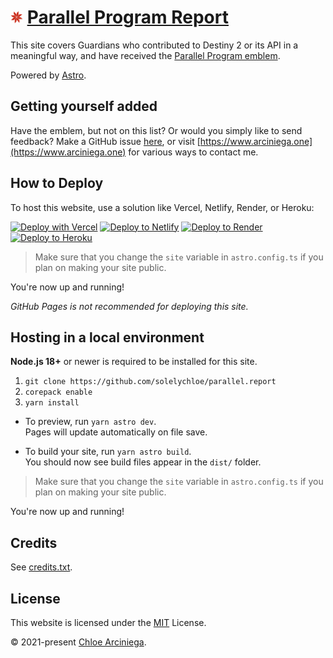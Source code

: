 # <img src="public/parallel.png" width="20" height="20" /> [Parallel Program Report](https://parallel.report)

This site covers Guardians who contributed to Destiny 2 or its API in a meaningful way, and have received the [Parallel Program emblem](https://destinyemblemcollector.com/emblem?id=3936625542).

Powered by [Astro](https://astro.build).

## Getting yourself added

Have the emblem, but not on this list? Or would you simply like to send feedback? Make a GitHub issue [here](https://github.com/solelychloe/parallel.report/issues/new?assignees=&labels=&template=parallel-program-request.md&title=Parallel+Program+Request), or visit [https://www.arciniega.one](https://www.arciniega.one) for various ways to contact me.

## How to Deploy

To host this website, use a solution like Vercel, Netlify, Render, or Heroku:

[![Deploy with Vercel](https://vercel.com/button)](https://vercel.com/new/clone?repository-url=https://github.com/solelychloe/parallel.report)
[![Deploy to Netlify](https://www.netlify.com/img/deploy/button.svg)](https://app.netlify.com/start/deploy?repository=https://github.com/solelychloe/parallel.report)
[![Deploy to Render](https://binbashbanana.github.io/deploy-buttons/buttons/official/render.svg)](https://render.com/deploy?repo=https://github.com/solelychloe/parallel.report)
[![Deploy to Heroku](https://www.herokucdn.com/deploy/button.svg)](https://heroku.com/deploy?template=https://github.com/solelychloe/parallel.report)

> Make sure that you change the `site` variable in `astro.config.ts` if you plan on making your site public.

You're now up and running!

_GitHub Pages is not recommended for deploying this site._

## Hosting in a local environment

**Node.js 18+** or newer is required to be installed for this site.

1. `git clone https://github.com/solelychloe/parallel.report`
2. `corepack enable`
3. `yarn install`

- To preview, run `yarn astro dev`.  
Pages will update automatically on file save.

- To build your site, run `yarn astro build`.  
You should now see build files appear in the `dist/` folder.

> Make sure that you change the `site` variable in `astro.config.ts` if you plan on making your site public.

You're now up and running! 

## Credits
See [credits.txt](public/credits.txt).

## License

This website is licensed under the [MIT](https://github.com/solelychloe/arciniega.one/blob/main/LICENSE) License.

© 2021-present [Chloe Arciniega](https://arciniega.one).
